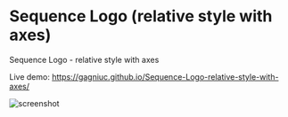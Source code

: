 # Sequence Logo (relative style with axes)
Sequence Logo - relative style with axes

Live demo: https://gagniuc.github.io/Sequence-Logo-relative-style-with-axes/

![screenshot](https://github.com/Gagniuc/Sequence-Logo---relative-style-with-axes/blob/main/%5BG%5D%20Sequence%20Logo%20-%20relative%20style%20with%20axes.png)
